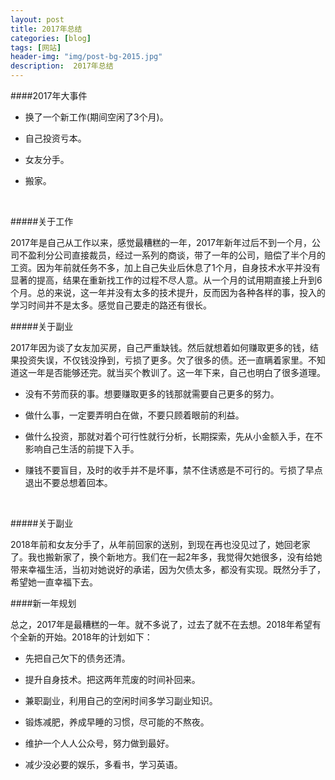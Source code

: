 ```yaml
---
layout: post
title: 2017年总结
categories: [blog]
tags: [网站]
header-img: "img/post-bg-2015.jpg"
description:  2017年总结
---  
```




####2017年大事件

- 换了一个新工作(期间空闲了3个月)。

- 自己投资亏本。

- 女友分手。

- 搬家。

  ​

#####关于工作

​    2017年是自己从工作以来，感觉最糟糕的一年，2017年新年过后不到一个月，公司不盈利分公司直接裁员，经过一系列的商谈，带了一年的公司，赔偿了半个月的工资。因为年前就任务不多，加上自己失业后休息了1个月，自身技术水平并没有显著的提高，结果在重新找工作的过程不尽人意。从一个月的试用期直接上升到6个月。总的来说，这一年并没有太多的技术提升，反而因为各种各样的事，投入的学习时间并不是太多。感觉自己要走的路还有很长。

#####关于副业

​    2017年因为谈了女友加买房，自己严重缺钱。然后就想着如何赚取更多的钱，结果投资失误，不仅钱没挣到，亏损了更多。欠了很多的债。还一直瞒着家里。不知道这一年是否能够还完。就当买个教训了。这一年下来，自己也明白了很多道理。

- 没有不劳而获的事。想要赚取更多的钱那就需要自己更多的努力。

- 做什么事，一定要弄明白在做，不要只顾着眼前的利益。

- 做什么投资，那就对着个可行性就行分析，长期探索，先从小金额入手，在不影响自己生活的前提下入手。

- 赚钱不要盲目，及时的收手并不是坏事，禁不住诱惑是不可行的。亏损了早点退出不要总想着回本。

  ​

#####关于副业

​     2018年前和女友分手了，从年前回家的送别，到现在再也没见过了，她回老家了。我也搬新家了，换个新地方。我们在一起2年多，我觉得欠她很多，没有给她带来幸福生活，当初对她说好的承诺，因为欠债太多，都没有实现。既然分手了，希望她一直幸福下去。



####新一年规划

​     总之，2017年是最糟糕的一年。就不多说了，过去了就不在去想。2018年希望有个全新的开始。2018年的计划如下：

- 先把自己欠下的债务还清。

- 提升自身技术。把这两年荒废的时间补回来。

- 兼职副业，利用自己的空闲时间多学习副业知识。

- 锻炼减肥，养成早睡的习惯，尽可能的不熬夜。

- 维护一个人人公众号，努力做到最好。

- 减少没必要的娱乐，多看书，学习英语。

  ​









